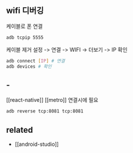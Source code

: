 ## wifi 디버깅

케이블로 폰 연결
```sh
adb tcpip 5555
```

케이블 제거
설정 -> 연결 -> WIFI -> 더보기 -> IP 확인
```sh
adb connect [IP] # 연결
adb devices # 확인
```

## -
[[react-native]] [[metro]] 연결시에 필요
```sh
adb reverse tcp:8081 tcp:8081
```

## related
- [[android-studio]]
